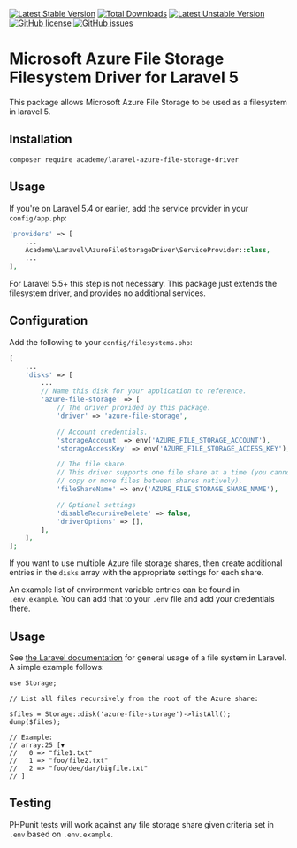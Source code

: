
[![Latest Stable Version](https://poser.pugx.org/academe/laravel-azure-file-storage-driver/v/stable)](https://packagist.org/packages/academe/laravel-azure-file-storage-driver)
[![Total Downloads](https://poser.pugx.org/academe/laravel-azure-file-storage-driver/downloads)](https://packagist.org/packages/academe/laravel-azure-file-storage-driver)
[![Latest Unstable Version](https://poser.pugx.org/academe/laravel-azure-file-storage-driver/v/unstable)](https://packagist.org/packages/academe/laravel-azure-file-storage-driver)
[![GitHub license](https://img.shields.io/github/license/academe/laravel-azure-file-storage-driver.svg)](https://github.com/academe/laravel-azure-file-storage-driver/blob/master/LICENCE)
[![GitHub issues](https://img.shields.io/github/issues/academe/laravel-azure-file-storage-driver.svg)](https://github.com/academe/laravel-azure-file-storage-driver/issues)

# Microsoft Azure File Storage Filesystem Driver for Laravel 5

This package allows Microsoft Azure File Storage
to be used as a filesystem in laravel 5.

## Installation

    composer require academe/laravel-azure-file-storage-driver

## Usage

If you're on Laravel 5.4 or earlier, add the service provider in your `config/app.php`:

```php
'providers' => [
    ...
    Academe\Laravel\AzureFileStorageDriver\ServiceProvider::class,
    ...
],
```

For Laravel 5.5+ this step is not necessary.
This package just extends the filesystem driver, and provides no additional services.

## Configuration

Add the following to your `config/filesystems.php`:

```php
[
    ...
    'disks' => [
        ...
        // Name this disk for your application to reference.
        'azure-file-storage' => [
            // The driver provided by this package.
            'driver' => 'azure-file-storage',

            // Account credentials.
            'storageAccount' => env('AZURE_FILE_STORAGE_ACCOUNT'),
            'storageAccessKey' => env('AZURE_FILE_STORAGE_ACCESS_KEY'),

            // The file share.
            // This driver supports one file share at a time (you cannot
            // copy or move files between shares natively).
            'fileShareName' => env('AZURE_FILE_STORAGE_SHARE_NAME'),

            // Optional settings
            'disableRecursiveDelete' => false,
            'driverOptions' => [],
        ],
    ],
];
```

If you want to use multiple Azure file storage shares, then create additional
entries in the `disks` array with the appropriate settings for each share.

An example list of environment variable entries can be found in `.env.example`.
You can add that to your `.env` file and add your credentials there.

## Usage

See [the Laravel documentation](https://laravel.com/docs/5.5/filesystem)
for general usage of a file system in Laravel.
A simple example follows:

```
use Storage;

// List all files recursively from the root of the Azure share:

$files = Storage::disk('azure-file-storage')->listAll();
dump($files);

// Example:
// array:25 [▼
//   0 => "file1.txt"
//   1 => "foo/file2.txt"
//   2 => "foo/dee/dar/bigfile.txt"
// ]
```

## Testing

PHPunit tests will work against any file storage share given
criteria set in `.env` based on `.env.example`.


